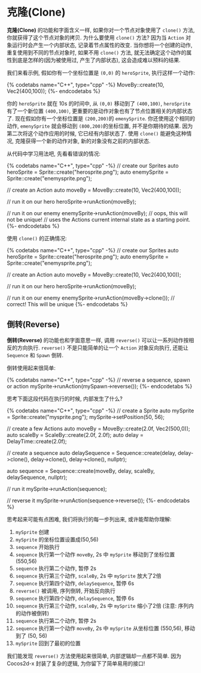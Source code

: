 # 克隆(Clone)

__克隆(Clone)__ 的功能和字面含义一样, 如果你对一个节点对象使用了 `clone()` 方法, 你就获得了这个节点对象的拷贝. 为什么要使用 `clone()` 方法? 因为当 `Action` 对象运行时会产生一个内部状态, 记录着节点属性的改变. 当你想将一个创建的动作, 重复使用到不同的节点对象时, 如果不用 `clone()` 方法, 就无法确定这个动作的属性到底是怎样的(因为被使用过, 产生了内部状态), 这会造成难以预料的结果.

我们来看示例, 假如你有一个坐标位置是 `(0,0)` 的 `heroSprite`, 执行这样一个动作:

{% codetabs name="C++", type="cpp" -%}
MoveBy::create(10, Vec2(400,100));
{%- endcodetabs %}

你的 `heroSprite` 就在 10s 的时间中, 从 `(0,0)` 移动到了 `(400,100)`, `heroSprite` 有了一个新位置 `(400,100)`, 更重要的是动作对象也有了节点位置相关的内部状态了. 现在假如你有一个坐标位置是 `(200,200)`的 `emenySprite`. 你还使用这个相同的动作, `emenySprite` 就会移动到 `(800,200)`的坐标位置, 并不是你期待的结果. 因为第二次将这个动作应用的时候, 它已经有内部状态了. 使用 `clone()` 能避免这种情况, 克隆获得一个新的动作对象, 新的对象没有之前的内部状态.

从代码中学习用法吧, 先看看错误的情况:

{% codetabs name="C++", type="cpp" -%}
// create our Sprites
auto heroSprite = Sprite::create("herosprite.png");
auto enemySprite = Sprite::create("enemysprite.png");

// create an Action
auto moveBy = MoveBy::create(10, Vec2(400,100));

// run it on our hero
heroSprite->runAction(moveBy);

// run it on our enemy
enemySprite->runAction(moveBy); // oops, this will not be unique!
// uses the Actions current internal state as a starting point.
{%- endcodetabs %}

使用 `clone()` 的正确情况:

{% codetabs name="C++", type="cpp" -%}
// create our Sprites
auto heroSprite = Sprite::create("herosprite.png");
auto enemySprite = Sprite::create("enemysprite.png");

// create an Action
auto moveBy = MoveBy::create(10, Vec2(400,100));

// run it on our hero
heroSprite->runAction(moveBy);

// run it on our enemy
enemySprite->runAction(moveBy->clone()); // correct! This will be unique
{%- endcodetabs %}

## 倒转(Reverse)

__倒转(Reverse)__ 的功能也和字面意思一样, 调用 `reverse()` 可以让一系列动作按相反的方向执行. `reverse()` 不是只能简单的让一个 `Action` 对象反向执行, 还能让 `Sequence` 和
`Spawn` 倒转.

倒转使用起来很简单:

{% codetabs name="C++", type="cpp" -%}
// reverse a sequence, spawn or action
mySprite->runAction(mySpawn->reverse());
{%- endcodetabs %}

思考下面这段代码在执行的时候, 内部发生了什么?

{% codetabs name="C++", type="cpp" -%}
// create a Sprite
auto mySprite = Sprite::create("mysprite.png");
mySprite->setPosition(50, 56);

// create a few Actions
auto moveBy = MoveBy::create(2.0f, Vec2(500,0));
auto scaleBy = ScaleBy::create(2.0f, 2.0f);
auto delay = DelayTime::create(2.0f);

// create a sequence
auto delaySequence = Sequence::create(delay, delay->clone(), delay->clone(),
delay->clone(), nullptr);

auto sequence = Sequence::create(moveBy, delay, scaleBy, delaySequence, nullptr);

// run it
mySprite->runAction(sequence);

// reverse it
mySprite->runAction(sequence->reverse());
{%- endcodetabs %}

思考起来可能有点困难, 我们将执行的每一步列出来, 或许能帮助你理解:

1. `mySprite` 创建
1. `mySprite` 的坐标位置设置成(50,56)
1. `sequence` 开始执行
1. `sequence` 执行第一个动作 `moveBy`, 2s 中 `mySprite` 移动到了坐标位置(550,56)
1. `sequence` 执行第二个动作,  暂停 2s
1. `sequence` 执行第三个动作, `scaleBy`, 2s 中 `mySprite` 放大了2倍
1. `sequence` 执行第四个动作, `delaySequence`, 暂停 6s
1. `reverse()` 被调用, 序列倒转, 开始反向执行
1. `sequence` 执行第四个动作, `delaySequence`, 暂停 6s
1. `sequence` 执行第三个动作, `scaleBy`, 2s 中 `mySprite` 缩小了2倍 (注意: 序列内的动作被倒转)
1. `sequence` 执行第二个动作,  暂停 2s
1. `sequence` 执行第一个动作 `moveBy`, 2s 中 `mySprite` 从坐标位置 (550,56), 移动到了 (50, 56)
1. `mySprite` 回到了最初的位置

我们能发现 `reverse()` 方法使用起来很简单, 内部逻辑却一点都不简单. 因为 Cocos2d-x 封装了复杂的逻辑, 为你留下了简单易用的接口!
